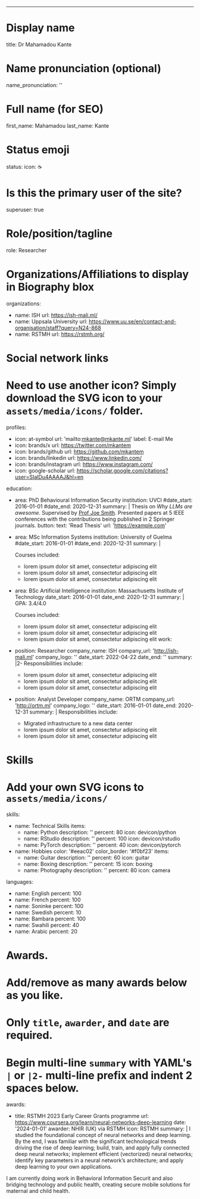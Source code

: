 ---
# Display name
title: Dr Mahamadou Kante

# Name pronunciation (optional)
name_pronunciation: ''

# Full name (for SEO)
first_name: Mahamadou
last_name: Kante

# Status emoji
status:
  icon: ☕️

# Is this the primary user of the site?
superuser: true

# Role/position/tagline
role: Researcher

# Organizations/Affiliations to display in Biography blox
organizations:
  - name: ISH
    url: https://ish-mali.ml/
  - name: Uppsala University
    url: https://www.uu.se/en/contact-and-organisation/staff?query=N24-868
  - name: RSTMH
    url: https://rstmh.org/

# Social network links
# Need to use another icon? Simply download the SVG icon to your `assets/media/icons/` folder.
profiles:
  - icon: at-symbol
    url: 'mailto:mkante@mkante.ml'
    label: E-mail Me
  - icon: brands/x
    url: https://twitter.com/mkantem
  - icon: brands/github
    url: https://github.com/mkantem
  - icon: brands/linkedin
    url: https://www.linkedin.com/
  - icon: brands/instagram
    url: https://www.instagram.com/
  - icon: google-scholar
    url: https://scholar.google.com/citations?user=SIalDu4AAAAJ&hl=en

education:
  - area: PhD Behavioural Information Security
    institution: UVCI
    #date_start: 2016-01-01
    #date_end: 2020-12-31
    summary: |
      Thesis on _Why LLMs are awesome_. Supervised by [Prof Joe Smith](https://example.com). Presented papers at 5 IEEE conferences with the contributions being published in 2 Springer journals.
    button:
      text: 'Read Thesis'
      url: 'https://example.com'
  - area: MSc Information Systems
    institution: University of Guelma
    #date_start: 2016-01-01
    #date_end: 2020-12-31
    summary: |


      Courses included:
      - lorem ipsum dolor sit amet, consectetur adipiscing elit
      - lorem ipsum dolor sit amet, consectetur adipiscing elit
      - lorem ipsum dolor sit amet, consectetur adipiscing elit
  - area: BSc Artificial Intelligence
    institution: Massachusetts Institute of Technology
    date_start: 2016-01-01
    date_end: 2020-12-31
    summary: |
      GPA: 3.4/4.0
      
      Courses included:
      - lorem ipsum dolor sit amet, consectetur adipiscing elit
      - lorem ipsum dolor sit amet, consectetur adipiscing elit
      - lorem ipsum dolor sit amet, consectetur adipiscing elit
work:
  - position: Researcher
    company_name: ISH
    company_url: 'http://ish-mali.ml'
    company_logo: ''
    date_start: 2022-04-22
    date_end: ''
    summary: |2-
      Responsibilities include:
      - lorem ipsum dolor sit amet, consectetur adipiscing elit
      - lorem ipsum dolor sit amet, consectetur adipiscing elit
      - lorem ipsum dolor sit amet, consectetur adipiscing elit
  - position: Analyst Developer 
    company_name: ORTM
    company_url: 'http://ortm.ml'
    company_logo: ''
    date_start: 2016-01-01
    date_end: 2020-12-31
    summary: |
      Responsibilities include:
      - Migrated infrastructure to a new data center
      - lorem ipsum dolor sit amet, consectetur adipiscing elit
      - lorem ipsum dolor sit amet, consectetur adipiscing elit

# Skills
# Add your own SVG icons to `assets/media/icons/`
skills:
  - name: Technical Skills
    items:
      - name: Python
        description: ''
        percent: 80
        icon: devicon/python
      - name: RStudio
        description: ''
        percent: 100
        icon: devicon/rstudio
      - name: PyTorch
        description: ''
        percent: 40
        icon: devicon/pytorch
  - name: Hobbies
    color: '#eeac02'
    color_border: '#f0bf23'
    items:
      - name: Guitar
        description: ''
        percent: 60
        icon: guitar
      - name: Boxing
        description: ''
        percent: 15
        icon: boxing
      - name: Photography
        description: ''
        percent: 80
        icon: camera

languages:
  - name: English
    percent: 100
  - name: French
    percent: 100
  - name: Soninke
    percent: 100
  - name: Swedish
    percent: 10
  - name: Bambara
    percent: 100
  - name: Swahili
    percent: 40
  - name: Arabic
    percent: 20

# Awards.
#   Add/remove as many awards below as you like.
#   Only `title`, `awarder`, and `date` are required.
#   Begin multi-line `summary` with YAML's `|` or `|2-` multi-line prefix and indent 2 spaces below.
awards:
  - title: RSTMH 2023 Early Career Grants programme
    url: https://www.coursera.org/learn/neural-networks-deep-learning
    date: '2024-01-01'
    awarder: NHIR (UK) via RSTMH
    icon: RSTMH
    summary: |
      I studied the foundational concept of neural networks and deep learning. By the end, I was familiar with the significant technological trends driving the rise of deep learning; build, train, and apply fully connected deep neural networks; implement efficient (vectorized) neural networks; identify key parameters in a neural network’s architecture; and apply deep learning to your own applications.
  

I am currently doing work in Behavioral Information Securit and also bridging technology and public health, creating secure mobile solutions for maternal and child health.
